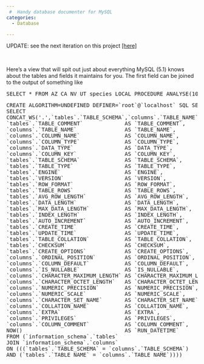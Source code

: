 ```yaml
---
 #  Handy database documenter for MySQL
categories:
  - Database

---
```

UPDATE: see the next iteration on this project <a title="Handy database documenter/profiler for mysql, cont." href="http://northredoubt.com/n/2011/07/18/handy-database-documenterprofiler-for-mysql-cont/" target="_blank">[here]</a>

&nbsp;

Here&#8217;s a view that will spit out just about everything MySQL (5.1) knows about the tables and fields it maintains for you. The first field can be joined to the output of something like

<pre>SELECT * FROM AZ_CA_NV_UT_species_LOCAL PROCEDURE ANALYSE(10000, 4000);</pre>


<pre>CREATE ALGORITHM=UNDEFINED DEFINER=`root`@`localhost` SQL SECURITY DEFINER VIEW `v_field_table_data` AS
SELECT
CONCAT_WS('.',`tables`.`TABLE_SCHEMA`,`columns`.`TABLE_NAME`,`columns`.`COLUMN_NAME`) AS `FIELD_NAME`,
`tables`.`TABLE_COMMENT`             AS `TABLE_COMMENT`,
`columns`.`TABLE_NAME`               AS `TABLE_NAME`,
`columns`.`COLUMN_NAME`              AS `COLUMN_NAME`,
`columns`.`COLUMN_TYPE`              AS `COLUMN_TYPE`,
`columns`.`DATA_TYPE`                AS `DATA_TYPE`,
`columns`.`COLUMN_KEY`               AS `COLUMN_KEY`,
`tables`.`TABLE_SCHEMA`              AS `TABLE_SCHEMA`,
`tables`.`TABLE_TYPE`                AS `TABLE_TYPE`,
`tables`.`ENGINE`                    AS `ENGINE`,
`tables`.`VERSION`                   AS `VERSION`,
`tables`.`ROW_FORMAT`                AS `ROW_FORMAT`,
`tables`.`TABLE_ROWS`                AS `TABLE_ROWS`,
`tables`.`AVG_ROW_LENGTH`            AS `AVG_ROW_LENGTH`,
`tables`.`DATA_LENGTH`               AS `DATA_LENGTH`,
`tables`.`MAX_DATA_LENGTH`           AS `MAX_DATA_LENGTH`,
`tables`.`INDEX_LENGTH`              AS `INDEX_LENGTH`,
`tables`.`AUTO_INCREMENT`            AS `AUTO_INCREMENT`,
`tables`.`CREATE_TIME`               AS `CREATE_TIME`,
`tables`.`UPDATE_TIME`               AS `UPDATE_TIME`,
`tables`.`TABLE_COLLATION`           AS `TABLE_COLLATION`,
`tables`.`CHECKSUM`                  AS `CHECKSUM`,
`tables`.`CREATE_OPTIONS`            AS `CREATE_OPTIONS`,
`columns`.`ORDINAL_POSITION`         AS `ORDINAL_POSITION`,
`columns`.`COLUMN_DEFAULT`           AS `COLUMN_DEFAULT`,
`columns`.`IS_NULLABLE`              AS `IS_NULLABLE`,
`columns`.`CHARACTER_MAXIMUM_LENGTH` AS `CHARACTER_MAXIMUM_LENGTH`,
`columns`.`CHARACTER_OCTET_LENGTH`   AS `CHARACTER_OCTET_LENGTH`,
`columns`.`NUMERIC_PRECISION`        AS `NUMERIC_PRECISION`,
`columns`.`NUMERIC_SCALE`            AS `NUMERIC_SCALE`,
`columns`.`CHARACTER_SET_NAME`       AS `CHARACTER_SET_NAME`,
`columns`.`COLLATION_NAME`           AS `COLLATION_NAME`,
`columns`.`EXTRA`                    AS `EXTRA`,
`columns`.`PRIVILEGES`               AS `PRIVILEGES`,
`columns`.`COLUMN_COMMENT`           AS `COLUMN_COMMENT`,
NOW()                                AS `RUN_DATETIME`
FROM (`information_schema`.`tables`
JOIN `information_schema`.`columns`
ON (((`tables`.`TABLE_SCHEMA` = `columns`.`TABLE_SCHEMA`)
AND (`tables`.`TABLE_NAME` = `columns`.`TABLE_NAME`))))</pre>

<div class="zemanta-pixie">
  <img class="zemanta-pixie-img" src="http://img.zemanta.com/pixy.gif?x-id=8a34e3ac-a0c2-8733-86c6-ebf35beb73af" alt="" />
</div>